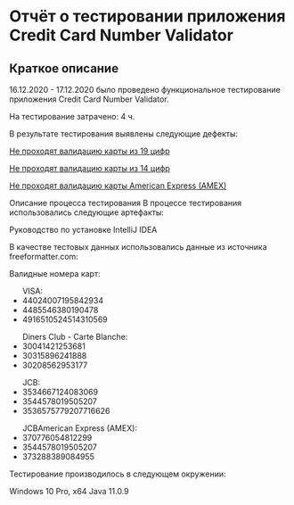 # Отчёт о тестировании приложения Credit Card Number Validator
## Краткое описание
16.12.2020 - 17.12.2020 было проведено функциональное тестирование приложения Credit Card Number Validator.

На тестирование затрачено: 4 ч.

В результате тестирования выявлены следующие дефекты:

<a href="https://github.com/TestDiana/java1.2/issues/1">Не проходят валидацию карты из 19 цифр</a>

<a href="https://github.com/TestDiana/java1.2/issues/2">Не проходят валидацию карты из 14 цифр</a>

<a href="https://github.com/TestDiana/java1.2/issues/3">Не проходят валидацию карты American Express (AMEX)</a>

Описание процесса тестирования
В процессе тестирования использовались следующие артефакты:

Руководство по установке IntelliJ IDEA


В качестве тестовых данных использовались данные из источника freeformatter.com:

Валидные номера карт:

<ul>VISA:
 <li>44024007195842934</li>
  <li>4485546380190478</li>
  <li>4916510524514310569</li>
  
</ul>




<ul>Diners Club - Carte Blanche:
<li>30041421253681</li>
<li>30315896241888</li>
<li>30208562953177</li>
</ul>

<ul>JCB:
<li>3534667124083069</li>
<li>3544578019505207</li>
<li>3536575779207716626</li>
</ul>

<ul>JCBAmerican Express (AMEX):
<li>370776054812299</li>
<li>3544578019505207</li>
<li>373288389084955</li>
</ul>
Тестирование производилось в следующем окружении:

Windows 10 Pro, x64
Java 11.0.9
